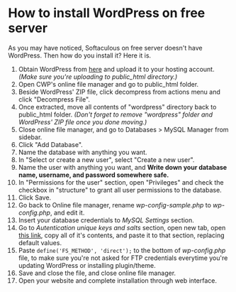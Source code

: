 # How to install WordPress on free server

As you may have noticed, Softaculous on free server doesn't have WordPress. Then how do you install it? Here it is.

1. Obtain WordPress from [here](https://wordpress.org/latest.zip) and upload it to your hosting account. *(Make sure you're uploading to public_html directory.)*
2. Open CWP's online file manager and go to public_html folder.
3. Beside WordPress' ZIP file, click decompress from actions menu and click "Decompress File".
4. Once extracted, move all contents of "wordpress" directory back to public_html folder. *(Don't forget to remove "wordpress" folder and WordPress' ZIP file once you done moving.)*
5. Close online file manager, and go to Databases > MySQL Manager from sidebar.
6. Click "Add Database".
7. Name the database with anything you want.
8. In "Select or create a new user", select "Create a new user".
9. Name the user with anything you want, and **Write down your database name, username, and password somewhere safe.**
10. In "Permissions for the user" section, open "Privileges" and check the checkbox in "structure" to grant all user permissions to the database.
11. Click Save.
12. Go back to Online file manager, rename *wp-config-sample.php* to *wp-config.php*, and edit it.
13. Insert your database credentials to *MySQL Settings* section.
14. Go to *Autentication unique keys and salts* section, open new tab, open [this link](https://api.wordpress.org/secret-key/1.1/salt/), copy all of it's contents, and paste it to that section, replacing default values.
15. Paste `define('FS_METHOD', 'direct');` to the bottom of *wp-config.php* file, to make sure you're not asked for FTP credentials everytime you're updating WordPress or installing plugin/theme.
16. Save and close the file, and close online file manager.
17. Open your website and complete installation through web interface.

